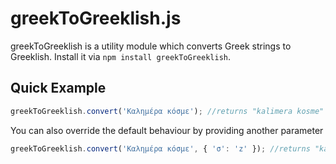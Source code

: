 # greekToGreeklish.js

greekToGreeklish is a utility module which converts Greek strings to Greeklish.
Install it via `npm install greekToGreeklish`.


## Quick Example

```javascript
greekToGreeklish.convert('Καλημέρα κόσμε'); //returns "kalimera kosme"
```

You can also override the default behaviour by providing another parameter 

```javascript
greekToGreeklish.convert('Καλημέρα κόσμε', { 'σ': 'z' }); //returns "kalimera kozme"
```